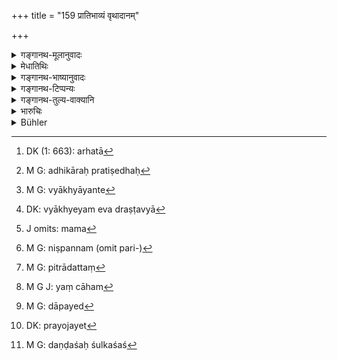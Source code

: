 +++
title = "159 प्रातिभाव्यं वृथादानम्"

+++

<details><summary>गङ्गानथ-मूलानुवादः</summary>

But the son shall not be liable to pay the surety-money, or a futile gift, or gambling deists, or debts due to liquor, or the balance of fines and duties.—(159)
</details>

<details><summary>मेधातिथिः</summary>

प्रतिभुवः कर्म **प्रातिभाव्यम्** । प्रतिभुवा यत् कर्तव्यं परर्णसंशोदनादि तत् **प्रातिभाव्यम्** । अर्हत्ता[^३८४] योग्यता । सानेन प्रतिषिध्यते । तस्यां च प्रतिषिद्धायाम् अधिकारप्रतिषेधः[^३८५] । अनधिकृतश् च न ददातीत्य् एवं न दातव्यम् इत्य् उक्तं भवति । सर्वत्रार्हतौ क्रियापदे व्याख्यायाते[^३८६] द्रष्टव्ये[^३८७] । 


[^३८७]:
     DK: vyākhyeyam eva draṣṭavyā


[^३८६]:
     M G: vyākhyāyante


[^३८५]:
     M G: adhikāraḥ pratiṣedhaḥ


[^३८४]:
     DK (1: 663): arhatā

- <u>कथं</u> पुनः पुत्रस्य प्रातिभाव्यादिप्राप्तिस् तर्हि, तदृणस्य पित्रागृहीतत्वात् ।

<u>नैष दोषः</u> । यद् येन दातव्यतयाङ्गीकृतं तद् गृहीततुल्यफलत्वाद् गृहीतम् एव । तन्निश्चितस्वरूपत्वम् आपन्नाः, अतः प्रतिषिध्यन्ते ।  
**वृथादानं** परिहासादिनिमित्तं प्रतिश्रवणम्- "कुरु कार्यम् इदं मम,[^३८८] परिनिष्पन्ने[^३८९] इदं दास्यामि" इति निष्पादिते कार्ये पित्रादत्ते[^३९०] प्रतिश्रुते कथंचित् पुत्रो न दाप्यते । एवं पारितोषिकादि बन्दिपरिहासादिविषयम् । यद् वाहम्[^३९१] अमुष्माद् वणिज एतस्येद्यद् दापये[^३९२] इति, तत्र तु मनुष्ये प्रेषिते कथंचिद् दातुम् अघटिते ऽसंनिधानाद् वणिजो ऽन्यतो ऽपि कारणाद् दत्तान्तरे पितरि मृते, पुत्रो न दाप्यते । 



[^३९२]:
     M G: dāpayed


[^३९१]:
     M G J: yaṃ cāham


[^३९०]:
     M G: pitrādattaṃ


[^३८९]:
     M G: niṣpannam (omit pari-)


[^३८८]:
     J omits: mama

- अक्षिनिमित्तम् **आक्षिकम्**, सभिकाय यद् धार्यते ऽन्यतो वा यत् प्रयोजनं[^३९३] तद् गृहीतम् इति शक्यते ज्ञतुम् । तस्य प्रतिषेधः । यः परित्यक्तबान्धवो ऽक्षमालास्व् एव शय्यासनविहारी प्रसिद्धः क्रीडनकस् तदृणम् **आक्षिकम्** इति शक्यते निश्चेतुम् । 


[^३९३]:
     DK: prayojayet

सुरापाननिमित्तं **सौरिकम्** । सुराग्रहणं मद्योपलक्षणार्थम् । तेन यः पानशौण्डो ऽत्यन्तमद्यपस् तदृणप्रतिषेधः ।   

**दण्डशुल्कयोर् अवशेषः** । यत्र पित्रा दण्डांशः शुल्कांशश्[^३९४] च कश्चिद् दत्तः परिपूर्णौ दण्डशुल्कौ न दत्तौ, तादृशस्य प्रतिषेधः । 



[^३९४]:
     M G: daṇḍaśaḥ śulkaśaś

यत्र तु न किंचित् पित्रा दत्तं[^३९५] तद् दाप्यते । स्मृत्यन्तरे ऽप्य् अविशेषेणोक्तम्- "प्रातिभाव्यवणिक्शुल्कमद्यद्यूतदण्डाः पुत्रान् नाध्याभवेयुः"[^३९६] (ग्ध् १२.४१) इति । तत्र विकल्पः । महत्य् अपराधे महति च धने पैत्रिके ऽवशेषस्य प्रतिषेधः । शुल्के ऽप्य् एवम् । स्वल्पे तु सर्वस्य ॥ ८.१५९ ॥
</details>

<details><summary>गङ्गानथ-भाष्यानुवादः</summary>

‘*Prātibhāvyam*’ *is that which* *is* *due from the surety*,—*i.e*., the paying off of the debt due by the party for whom he has stood surety; it is this that is called ‘*surety-money*.’

What is denied here is the son’s *liability*; and the denial of liability implies the denial of its being his duty to pay; and in as much as a man never pays what it is not his duty to pay, the meaning of the text is that *he should not pay*. The sense of (the root ‘*arh*’ is to be thus explained in accordance with the sense of the infinitive verb with which it occurs.

“But how could there be any idea of the son’s liability to pay the surety-money, etc., when these were not *debts* incurred by his father?”

There is no force in this objection. When a man has undertaken to pay a certain sum it is as good as a ‘debt,’ since the result is the same. And when definitely known, it is a ‘debt,’ and as such may he considered as being due to be paid by the son. That is why this liability has got to be denied.

‘*Futile gift*’;—Gift promised in joke or under similar circumstances, made in some such form as ‘I request you to have this man paid such and such an amount by such and such a banker.’ If a messenger has been sent with this message, but the payment is not actually made, either on account of the banker’s absence, or of some other reason,—and the father dies in the meantime,—the son cannot be made to pay the gift.

Debts incurred in gambling are ‘*gambling debts*’; *i.e*., the amount that has been actually lost at play, or the money that can he proved to have been borrowed for the purpose of gambling, shall not he paid. In the case of a person who abandons his family and relations and lives and sleeps constantly at gambling dens, and is known to be always playing,—it can he easily ascertained that his debts are all due to gambling.

Debts due to drinking are said to be, ‘*due to liquor*’; ‘*liquor*’ standing for all sorts of intoxicating drugs. Hence the present denial partains to the debts of a man who is an inveterate drunkard.

‘*Balance of fines and duties*’;—if the father has paid a part of the fine or part of the duty,—but did not pay the entire amounts,—then the balance cannot be realised from the son. That is, he cannot be made to pay what the father did not pay.

Another *Smṛti text* lays it down in general terms—‘the son shall not be made to pay surety-money, trade-duties, debts due to gambling and drinking, and lines.’ ( *Gautama*, 12.41.)

Thus then, there is an option. If the crime for which the fine had been inflicted was a serious one, or the property inherited from the father is a large one, then the *balance* only of the fine, as of the duties, shall be remitted; but if they have not. been serious, then the whole shall be remitted.—(159)
</details>

<details><summary>गङ्गानथ-टिप्पन्यः</summary>

‘*Vṛthādānam*’—‘Gifts promised in jest, or to clowns, bards and such
persons’ (Medhātithi, Nārāyaṇa and Kulluka).—‘gifts promised not for
religious purpose, but to singers and the like’ (Nandana).—

“Vaśiṣṭha (16.31) gives this verse as a well-known quotation. So Gautama
(12.41).”—Hopkins.

This verse is quoted in *Vivādaratnākara* (p. 57), which adds the
following notes:—The term ‘*prātibhāvyam*’ refers here to sureties of
both kinds—surety for *appearance*, and surety for
*trust*;—‘*vṛthādānam*’ is *useless gifts*;—‘*ākṣikam*,’ that due to
gambling;—‘*saurikam*’, that due to wine-drinking;—the ‘gambling’ and
‘drinking’ meant here are of the *improper* kind;—and in
*Kṛtyakalpataru* (76b).
</details>

<details><summary>गङ्गानथ-तुल्य-वाक्यानि</summary>

**(verses 8.159-162)  
**

*Vaśiṣṭha* (16.31).—‘They quote the following:—“A son need not pay money
due by a surety, anything idly promised, money due for losses at play or
for spirituous liquor, nor what remains unpaid of a fine or a toll.”’

*Gautama* (12.41).—‘Money due by a surety, a commercial debt, a
marriage-fee, debts contracted for spirituous liquor or in gambling, and
a fine shall not involve the sons.’

*Viṣṇu* (6.41).—‘Surety is ordained for appearance, for honesty, and for
payment; the first two themselves (not their sons) shall pay the debt on
failure of the engagement; but of the last, the sons also would be
liable to pay.’

*Yājñavalkya* (2-47, 53, 54).—‘The son shall not pay his father’s debt
involved in connection with wine, or love or gambling, or with balances
of line and toll, or with idle gifts...... Surety is ordained for
appearance, for honesty and for payment; on failure of the engagement,
the first two shall pay the debt, and in the case of the last, his sons
also shall be liable to pay. In a case where the surety for appearance
or the surety for honesty has died, his son shall not he made to pay the
debt; but in the case of one for payment, the sons should pay.’

*Bṛhaspati* (11.39-42).—(See under 158.)

Do. (11.51).—‘Sons shall not he made to pay a debt incurred by their
father for spirituous liquor, for losses at play, for idle gifts, for
promises made under the influence of love or wrath, or for suretyship;
nor the balance of a fine or toll.’

*Nārada* (1.118-19).—(See under 158.)

Do. (1.10).—‘The son must pay the debt contracted by the father,
excepting those debts which have been contracted from love or anger, or
for spirituous liquor, games or bailments.’

*Vyāsa* (Aparārka, p. 656).—‘The son shall pay the sum due by reason of
suretyship.’

*Kātyāyana* (Do., p. 656).—‘The debt contracted by the father in
connection with suretyship must be paid by the son.’

*Yājñavalkya* (2.55, 56).—‘If there are several sureties, each shall pay
to the creditor his own proportionate share of the debt. If each one of
them has stood surety for the whole amount, the creditor may realise it
from them in any way he chooses. In a case where the surety has been
publicly compelled to pay the creditor, the debtor should pay to the
surety double of the amount paid by him.’

*Nārada* (1. 120, 121).—‘When there is a plurality of sureties, they
shall pay each proportionately, according to agreement. If they were
hound severally, the payment shall be made by any of them, as the
creditor pleases. Twice as much as the surety, harassed by the creditor,
has given to the creditor, shall the debtor pay hack to the surety.’

*Bṛhaspati* (11.44).—‘When a surety, being harassed, pays a proved debt
which he has vouched for, the debtor shall pay him twice as much, after
the lapse of a month and a half.’

*Kātyāyana* (Aparārka, p. 657).—(Same as Bṛhaspati.)
</details>

<details><summary>भारुचिः</summary>

एतेषु पुत्रस्यासंबन्धः शास्त्रसामर्थ्याद् विज्ञेयः । शुल्कावशेषम् इति वचनात् कृत्स्ने शुल्के ऽस्ति पुत्रस्य संबन्धः । दण्डावशेषस्याप्य् एनं विधिम् इच्छन्ति केचित् । प्रातिभाव्यसंबन्धेन च समानविधित्वात् वृथादानादिषु पित्र्येषु न पुत्राः संबध्यन्ते । इदानीं द्विप्रकारस्य प्रतिभुवो न **पुत्रो दातुम् अर्हती**त्य् एतस्मिन् प्राप्त इदम् आरभ्यते — ॥ ८.१५८ ॥
</details>

<details><summary>Bühler</summary>

159	But money due by a surety, or idly promised, or lost at play, or due for spirituous liquor, or what remains unpaid of a fine and a tax or duty, the son (of the party owing it) shall not be obliged to pay.
</details>
